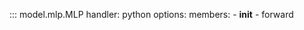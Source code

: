::: model.mlp.MLP
    handler: python
    options:
      members:
        - __init__
        - forward